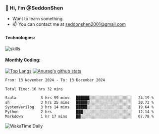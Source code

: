 ### 👋 Hi, I’m @SeddonShen
- Want to learn something.
- 📫 You can contact me at seddonshen2001@gmail.com

#### Technologies:

![skills](https://skillicons.dev/icons?i=scala,js,html,css,bootstrap,jquery,c,cpp,cloudflare,django,docker,flask,git,github,githubactions,linux,latex,mysql,nodejs,ps,php,pr,py,raspberrypi,redis,unreal,v,vscode,vue,bash)

#### Monthly Coding:
[![Top Langs](https://github-readme-stats.vercel.app/api/top-langs?username=seddonshen&show_icons=true&locale=en&layout=compact&hide=html&langs_count=8)](https://github.com/SeddonShen/)
[![Anurag's github stats](https://github-readme-stats.vercel.app/api?username=SeddonShen&count_private=true&show_icons=true)](https://github.com/anuraghazra/github-readme-stats)
<!--START_SECTION:waka-->

```txt
From: 13 November 2024 - To: 13 December 2024

Total Time: 16 hrs 32 mins

Scala           3 hrs 59 mins   ██████░░░░░░░░░░░░░░░░░░░   24.19 %
sh              3 hrs 25 mins   █████▒░░░░░░░░░░░░░░░░░░░   20.73 %
SystemVerilog   3 hrs 14 mins   █████░░░░░░░░░░░░░░░░░░░░   19.64 %
Python          2 hrs           ███░░░░░░░░░░░░░░░░░░░░░░   12.14 %
Markdown        1 hr 17 mins    ██░░░░░░░░░░░░░░░░░░░░░░░   07.78 %
```

<!--END_SECTION:waka-->

![WakaTime Daily](https://wakatime.com/share/@seddon2001/61a7e342-5f12-4fea-bf92-1fac161e97d6.svg)
<!---
SeddonShen/SeddonShen is a ✨ special ✨ repository because its `README.md` (this file) appears on your GitHub profile.
You can click the Preview link to take a look at your changes.
--->
